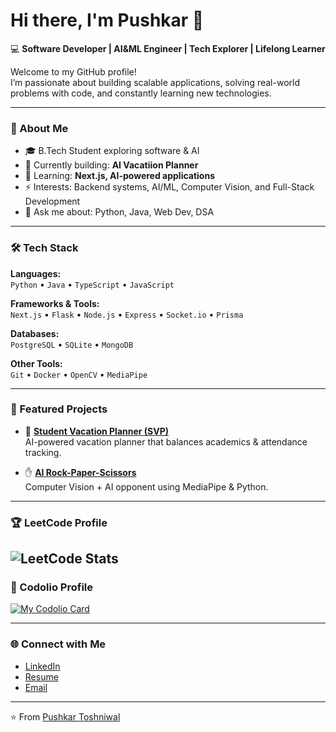 # Hi there, I'm Pushkar 👋  

💻 **Software Developer | AI&ML Engineer | Tech Explorer | Lifelong Learner**  

Welcome to my GitHub profile!  
I’m passionate about building scalable applications, solving real-world problems with code, and constantly learning new technologies.  

---

### 🚀 About Me
- 🎓 B.Tech Student exploring software & AI 
- 🔭 Currently building: **AI Vacatiion Planner**  
- 🌱 Learning: **Next.js, AI-powered applications**  
- ⚡ Interests: Backend systems, AI/ML, Computer Vision, and Full-Stack Development  
- 💬 Ask me about: Python, Java, Web Dev, DSA  

---

### 🛠️ Tech Stack  
**Languages:**  
`Python` • `Java` • `TypeScript` • `JavaScript`  

**Frameworks & Tools:**  
`Next.js` • `Flask` • `Node.js` • `Express` • `Socket.io` • `Prisma`  

**Databases:**  
`PostgreSQL` • `SQLite` • `MongoDB`  

**Other Tools:**  
`Git` • `Docker` • `OpenCV` • `MediaPipe`  

---

### 📌 Featured Projects
- 🎯 **[Student Vacation Planner (SVP)](https://github.com/yourusername/svp)**  
   AI-powered vacation planner that balances academics & attendance tracking.  

- ✋ **[AI Rock-Paper-Scissors](https://github.com/yourusername/rps-ai)**  
   Computer Vision + AI opponent using MediaPipe & Python.  

---

### 🏆 LeetCode Profile
![LeetCode Stats](https://leetcard.jacoblin.cool/Pushkar_Toshniwal?theme=dark&font=Baloo%202&ext=heatmap)
--------
### 🚀 Codolio Profile
[![My Codolio Card](https://codolio.com/profile/Pushkart/card)](https://codolio.com/profile/Pushkart)


---

### 🌐 Connect with Me  
- [LinkedIn](https://linkedin.com/in/pushkartoshniwal)  
- [Resume](https://drive.google.com/file/d/1MhT4LZKvH72hBgpiyItpxXkuvlzZa8bb/view?usp=sharing)  
- [Email](mailto:youremail@gmail.com)  

---

⭐️ From [Pushkar Toshniwal](https://github.com/pushkart1301)
